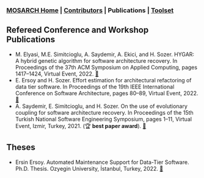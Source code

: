 ### [MOSARCH Home](./) | [Contributors](./people.html) | Publications | [Toolset](./toolset.html)

## Refereed Conference and Workshop Publications
-  M. Elyasi, M.E. Simitcioglu, A. Saydemir, A. Ekici, and H. Sozer. HYGAR: A hybrid genetic
algorithm for software architecture recovery. In Proceedings of the 37th ACM Symposium on
Applied Computing, pages 1417–1424, Virtual Event, 2022. [:page_with_curl:](https://dl.acm.org/doi/pdf/10.1145/3477314.3507020)
- E. Ersoy and H. Sozer. Effort estimation for architectural refactoring of data tier software. In
Proceedings of the 19th IEEE International Conference on Software Architecture, pages 80–89,
Virtual Event, 2022. [:page_with_curl:](https://drive.google.com/file/d/1wlqPSalEa96GVBKB6NoCJPtJyu8Giel4/view)
- A. Saydemir, E. Simitcioglu, and H. Sozer. On the use of evolutionary coupling for
software architecture recovery. In Proceedings of the 15th Turkish National Software Engineering
Symposium, pages 1–11, Virtual Event, Izmir, Turkey, 2021. (:trophy: **best paper award**). [:page_with_curl:](https://drive.google.com/file/u/0/d/1X-qxxgmCIv_Yol5XEFd-D6fjhzSSwqyi/view)

## Theses
- Ersin Ersoy. Automated Maintenance Support for Data-Tier Software. Ph.D. Thesis. Ozyegin University, İstanbul, Turkey, 2022. [:page_with_curl:](https://tez.yok.gov.tr/UlusalTezMerkezi/TezGoster?key=RsTBl6RWK25OBMIKtIgYYaU24in1iZ3e82x9bXifG-nLmzwlyu124QSdxuOui6RA)
